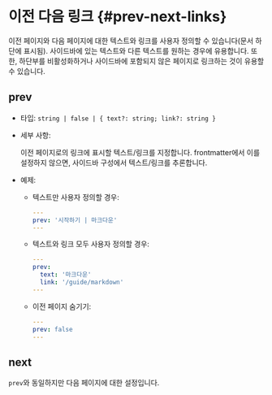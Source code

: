 # 이전 다음 링크 {#prev-next-links}

이전 페이지와 다음 페이지에 대한 텍스트와 링크를 사용자 정의할 수 있습니다(문서 하단에 표시됨). 사이드바에 있는 텍스트와 다른 텍스트를 원하는 경우에 유용합니다. 또한, 하단부를 비활성화하거나 사이드바에 포함되지 않은 페이지로 링크하는 것이 유용할 수 있습니다.

## prev

- 타입: `string | false | { text?: string; link?: string }`

- 세부 사항:

  이전 페이지로의 링크에 표시할 텍스트/링크를 지정합니다. frontmatter에서 이를 설정하지 않으면, 사이드바 구성에서 텍스트/링크를 추론합니다.

- 예제:

  - 텍스트만 사용자 정의할 경우:

    ```yaml
    ---
    prev: '시작하기 | 마크다운'
    ---
    ```

  - 텍스트와 링크 모두 사용자 정의할 경우:

    ```yaml
    ---
    prev:
      text: '마크다운'
      link: '/guide/markdown'
    ---
    ```

  - 이전 페이지 숨기기:

    ```yaml
    ---
    prev: false
    ---
    ```

## next

`prev`와 동일하지만 다음 페이지에 대한 설정입니다.
